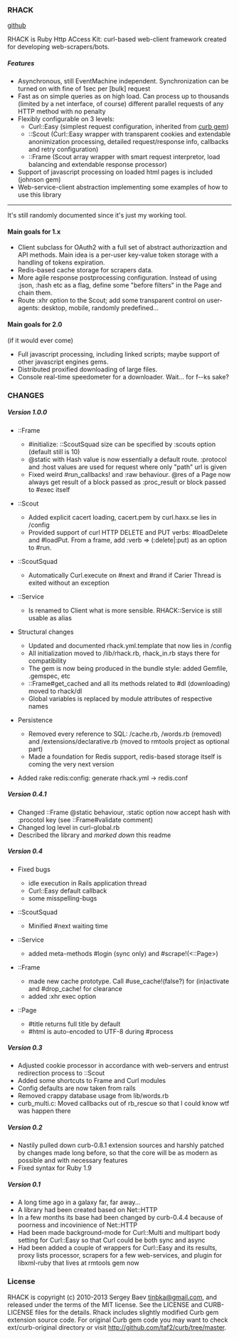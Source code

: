 ### RHACK
[github](https://github.com/tinbka/rhack)

RHACK is Ruby Http ACcess Kit: curl-based web-client framework created for developing web-scrapers/bots.

##### Features
* Asynchronous, still EventMachine independent. Synchronization can be turned on with fine of 1sec per [bulk] request
* Fast as on simple queries as on high load. Can process up to thousands (limited by a net interface, of course) different parallel requests of any HTTP method with no penalty
* Flexibly configurable on 3 levels:
  * Curl::Easy (simplest request configuration, inherited from [curb gem](http://github.com/taf2/curb))
  * ::Scout (Curl::Easy wrapper with transparent cookies and extendable anonimization processing, detailed request/response info, callbacks and retry configuration)
  * ::Frame (Scout array wrapper with smart request interpretor, load balancing and extendable response processor)
* Support of javascript processing on loaded html pages is included (johnson gem)
* Web-service-client abstraction implementing some examples of how to use this library

---

It's still randomly documented since it's just my working tool.

#### Main goals for 1.x

* Client subclass for OAuth2 with a full set of abstract authorizaztion and API methods. Main idea is a per-user key-value token storage with a handling of tokens expiration.
* Redis-based cache storage for scrapers data.
* More agile response postprocessing configuration. Instead of using :json, :hash etc as a flag, define some "before filters" in the Page and chain them.
* Route :xhr option to the Scout; add some transparent control on user-agents: desktop, mobile, randomly predefined...

#### Main goals for 2.0
(if it would ever come)

* Full javascript processing, including linked scripts; maybe support of other javascript engines gems.
* Distributed proxified downloading of large files.
* Console real-time speedometer for a downloader. Wait... for f--ks sake?

### CHANGES

##### Version 1.0.0

* ::Frame
  * #initialize: ::ScoutSquad size can be specified by :scouts option (default still is 10)
  * @static with Hash value is now essentially a default route. :protocol and :host values are used for request where only "path" url is given
  * Fixed weird #run_callbacks! and :raw behaviour. @res of a Page now always get result of a block passed as :proc_result or block passed to #exec itself

* ::Scout
  * Added explicit cacert loading, cacert.pem by curl.haxx.se lies in <gemdir>/config
  * Provided support of curl HTTP DELETE and PUT verbs: #loadDelete and #loadPut. From a frame, add :verb => (:delete|:put) as an option to #run.
  
* ::ScoutSquad
  * Automatically Curl.execute on #next and #rand if Carier Thread is exited without an exception
  
* ::Service
  * Is renamed to Client what is more sensible. RHACK::Service is still usable as alias

* Structural changes
  * Updated and documented rhack.yml.template that now lies in <gemdir>/config
  * All initialization moved to <gemdir>/lib/rhack.rb, rhack_in.rb stays there for compatibility
  * The gem is now being produced in the bundle style: added Gemfile, .gemspec, etc
  * ::Frame#get_cached and all its methods related to #dl (downloading) moved to rhack/dl
  * Global variables is replaced by module attributes of respective names

* Persistence
  * Removed every reference to SQL: /cache.rb, /words.rb (removed) and /extensions/declarative.rb (moved to rmtools project as optional part)
  * Made a foundation for Redis support, redis-based storage itself is coming the very next version

* Added rake redis:config: generate rhack.yml -> redis.conf

##### Version 0.4.1

* Сhanged ::Frame @static behaviour, :static option now accept hash with :procotol key (see ::Frame#validate comment)
* Changed log level in curl-global.rb
* Described the library and *marked down* this readme

##### Version 0.4

* Fixed bugs
  * idle execution in Rails application thread
  * Curl::Easy default callback
  * some misspelling-bugs

* ::ScoutSquad
  * Minified #next waiting time

* ::Service
  * added meta-methods #login (sync only) and #scrape!(<::Page>)

* ::Frame
  * made new cache prototype. Call #use_cache!(false?) for (in)activate and #drop_cache! for clearance
  * added :xhr exec option

* ::Page
  * #title returns full title by default
  * #html is auto-encoded to UTF-8 during #process

##### Version 0.3

* Adjusted cookie processor in accordance with web-servers and entrust redirection process to ::Scout
* Added some shortcuts to Frame and Curl modules
* Сonfig defaults are now taken from rails
* Removed crappy database usage from lib/words.rb
* curb_multi.c: Moved callbacks out of rb_rescue so that I could know wtf was happen there

##### Version 0.2

* Nastily pulled down curb-0.8.1 extension sources and harshly patched by changes made long before, so that the core will be as modern as possible and with necessary features
* Fixed syntax for Ruby 1.9

##### Version 0.1

* A long time ago in a galaxy far, far away...
* A library had been created based on Net::HTTP
* In a few months its base had been changed by curb-0.4.4 because of poorness and incovinience of Net::HTTP
* Had been made background-mode for Curl::Multi and multipart body setting for Curl::Easy so that Curl could be both sync and async
* Had been added a couple of wrappers for Curl::Easy and its results, proxy lists processor, scrapers for a few web-services, and plugin for libxml-ruby that lives at rmtools gem now

### License

RHACK is copyright (c) 2010-2013 Sergey Baev <tinbka@gmail.com>, and released under the terms of the MIT license. 
See the LICENSE and CURB-LICENSE files for the details. 
Rhack includes slightly modified Curb gem extension source code. For original 
Curb gem code you may want to check ext/curb-original directory or visit <http://github.com/taf2/curb/tree/master>.